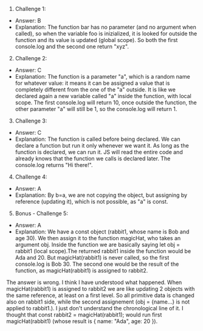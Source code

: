1. Challenge 1:
  - Answer: B
  - Explanation: The function bar has no parameter (and no argument when called), so when the variable foo is inizialized, it is looked for outside the function and its value is updated (global scope). So both the first console.log and the second one return "xyz".


2. Challenge 2:
  - Answer: C 
  - Explanation: The function is a parameter "a", which is a random name for whatever value: it means it can be assigned a value that is completely different from the one of the "a" outside. It is like we declared again a new variable called "a" inside the function, with local scope. The first console.log will return 10, once outside the function, the other parameter "a" will still be 1, so the console.log will return 1.


3. Challenge 3:
  - Answer: C
  - Explanation: The function is called before being declared. We can declare a function but run it only whenever we want it. As long as the function is declared, we can run it. JS will read the entire code and already knows that the function we calls is declared later. The console.log returns "Hi there!".


4. Challenge 4:
  - Answer: A
  - Explanation: By b=a, we are not copying the object, but assigning by reference (updating it), which is not possible, as "a" is const.


5. Bonus - Challenge 5:
  - Answer: A
  - Explanation: We have a const object (rabbit1, whose name is Bob and age 30). We then assign it to the function magicHat, who takes an argument obj. Inside the function we are basically saying let obj = rabbit1 (local scope).The returned rabbit1 inside the function would be Ada and 20. But magicHat(rabbit1) is never called, so the first console.log is Bob 30. The second one would be the result of the function, as magicHat(rabbit1) is assigned to rabbit2. 

  The answer is wrong. I think I have understood what happened. When magicHat(rabbit1) is assigned to rabbit2 we are like updating 2 objects with the same reference, at least on a first level. So all primitive data is changed also on rabbit1 side, while the second assignement (obj = {name...} is not applied to rabbit1.). I just don't understand the chronological line of it. I thought that const rabbit2 = magicHat(rabbit1); would run first magicHat(rabbit1) (whose result is { name: "Ada", age: 20 }).